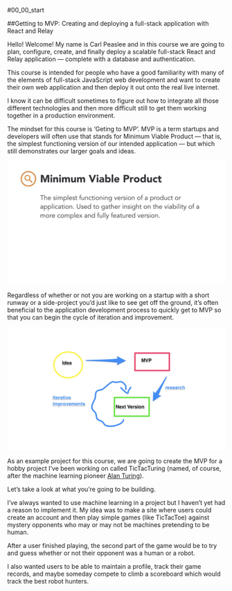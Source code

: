 #00_00_start

##Getting to MVP: Creating and deploying a full-stack application with React and Relay

Hello! Welcome! My name is Carl Peaslee and in this course we are going to plan, configure, create, and finally deploy a scalable full-stack React and Relay application –– complete with a database and authentication.

This course is intended for people who have a good familiarity with many of the elements of full-stack JavaScript web development and want to create their own web application and then deploy it out onto the real live internet.

I know it can be difficult sometimes to figure out how to integrate all those different technologies and then more difficult still to get them working together in a production environment.

The mindset for this course is ‘Geting to MVP’. MVP is a term startups and developers will often use that stands for Minimum Viable Product –– that is, the simplest functioning version of our intended application –– but which still demonstrates our larger goals and ideas.

![](/slides/00_00.002.jpeg)

Regardless of whether or not you are working on a startup with a short runway or a side-project you’d just like to see get off the ground, it’s often beneficial to the application development process to quickly get to MVP so that you can begin the cycle of iteration and improvement.

![](/slides/00_00.003.jpeg)

As an example project for this course, we are going to create the MVP for a hobby project I’ve been working on called TicTacTuring (named, of course, after the machine learning pioneer [Alan Turing](https://en.wikipedia.org/wiki/Alan_Turing)).

Let’s take a look at what you’re going to be building.

I’ve always wanted to use machine learning in a project but I haven’t yet had a reason to implement it. My idea was to make a site where users could create an account and then play simple games (like TicTacToe) against mystery opponents who may or may not be machines pretending to be human.

After a user finished playing, the second part of the game would be to try and guess whether or not their opponent was a human or a robot.

I also wanted users to be able to maintain a profile, track their game records, and maybe someday compete to climb a scoreboard which would track the best robot hunters.
